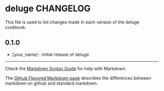 deluge CHANGELOG
================

This file is used to list changes made in each version of the deluge cookbook.

0.1.0
-----
- [your_name] - Initial release of deluge

- - -
Check the [Markdown Syntax Guide](http://daringfireball.net/projects/markdown/syntax) for help with Markdown.

The [Github Flavored Markdown page](http://github.github.com/github-flavored-markdown/) describes the differences between markdown on github and standard markdown.
